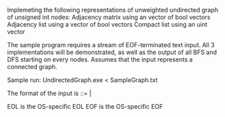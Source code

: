 Implemeting the following representations of unweighted undirected graph of unsigned int nodes:
Adjacency matrix using an vector of bool vectors
Adjacency list using a vector of bool vectors
Compact list using an uint vector

The sample program requires a stream of EOF-terminated text input. All 3 implementations will be demonstrated, as well as the output
of all BFS and DFS starting on every nodes. Assumes that the input represents a connected graph.

Sample run:
UndirectedGraph.exe < SampleGraph.txt

The format of the input is
<Number Of Nodes>
<Paths>::= <Paths> | <Node><Connections><EOL>
<EOF>

EOL is the OS-specific EOL
EOF is the OS-specific EOF